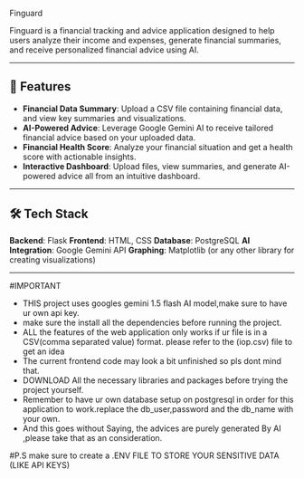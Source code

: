Finguard

Finguard is a financial tracking and advice application designed to help users analyze their income and expenses, generate financial summaries, and receive personalized financial advice using AI.

---

## 🚀 Features

- **Financial Data Summary**: Upload a CSV file containing financial data, and view key summaries and visualizations.
- **AI-Powered Advice**: Leverage Google Gemini AI to receive tailored financial advice based on your uploaded data.
- **Financial Health Score**: Analyze your financial situation and get a health score with actionable insights.
- **Interactive Dashboard**: Upload files, view summaries, and generate AI-powered advice all from an intuitive dashboard.

---

## 🛠️ Tech Stack

 **Backend**: Flask
 **Frontend**: HTML, CSS
 **Database**: PostgreSQL
 **AI Integration**: Google Gemini API
 **Graphing**: Matplotlib (or any other library for creating visualizations)

---
#IMPORTANT 
- THIS project uses googles gemini 1.5 flash AI model,make sure to have ur own api key.
- make sure the install all the dependencies before running the project.
- ALL the features of the web application only works if ur file is in a CSV(comma separated value) format. please refer to the (iop.csv) file to get an idea
- The current frontend code may look a bit unfinished so pls dont mind that.
- DOWNLOAD All the necessary libraries and packages before trying the project yourself.
- Remember to have ur own database setup on postgresql in order for this application to work.replace the db_user,password and the db_name with your own.
- And this goes without Saying, the advices are purely generated By AI ,please take that as an consideration. 

#P.S
make sure to create a .ENV FILE TO STORE YOUR SENSITIVE DATA (LIKE API KEYS)



